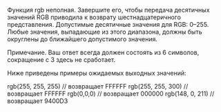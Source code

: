 Функция rgb неполная. Завершите его, чтобы передача десятичных значений RGB приводила к возврату шестнадцатеричного представления. Допустимые десятичные значения для RGB: 0–255. Любые значения, выпадающие из этого диапазона, должны быть округлены до ближайшего допустимого значения.

Примечание. Ваш ответ всегда должен состоять из 6 символов, сокращение с 3 здесь не сработает.

Ниже приведены примеры ожидаемых выходных значений:

rgb(255, 255, 255) // возвращает FFFFFF
rgb(255, 255, 300) // возвращает FFFFFF
rgb(0,0,0) // возвращает 000000
rgb(148, 0, 211) // возвращает 9400D3